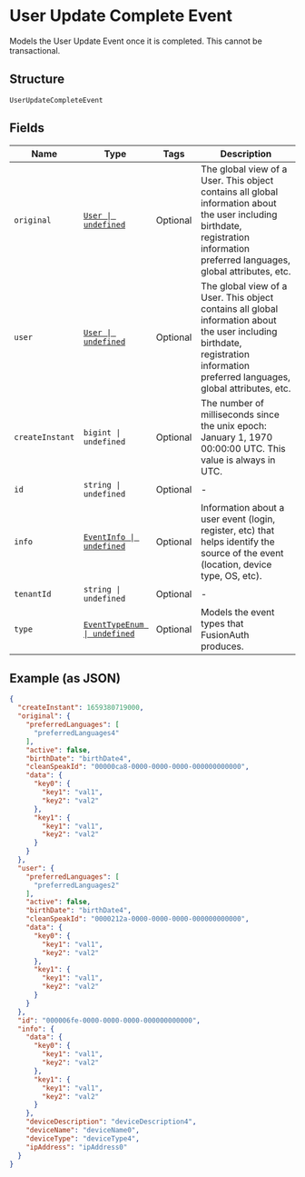 
# User Update Complete Event

Models the User Update Event once it is completed. This cannot be transactional.

## Structure

`UserUpdateCompleteEvent`

## Fields

| Name | Type | Tags | Description |
|  --- | --- | --- | --- |
| `original` | [`User \| undefined`](../../doc/models/user.md) | Optional | The global view of a User. This object contains all global information about the user including birthdate, registration information  preferred languages, global attributes, etc. |
| `user` | [`User \| undefined`](../../doc/models/user.md) | Optional | The global view of a User. This object contains all global information about the user including birthdate, registration information  preferred languages, global attributes, etc. |
| `createInstant` | `bigint \| undefined` | Optional | The number of milliseconds since the unix epoch: January 1, 1970 00:00:00 UTC. This value is always in UTC. |
| `id` | `string \| undefined` | Optional | - |
| `info` | [`EventInfo \| undefined`](../../doc/models/event-info.md) | Optional | Information about a user event (login, register, etc) that helps identify the source of the event (location, device type, OS, etc). |
| `tenantId` | `string \| undefined` | Optional | - |
| `type` | [`EventTypeEnum \| undefined`](../../doc/models/event-type-enum.md) | Optional | Models the event types that FusionAuth produces. |

## Example (as JSON)

```json
{
  "createInstant": 1659380719000,
  "original": {
    "preferredLanguages": [
      "preferredLanguages4"
    ],
    "active": false,
    "birthDate": "birthDate4",
    "cleanSpeakId": "00000ca8-0000-0000-0000-000000000000",
    "data": {
      "key0": {
        "key1": "val1",
        "key2": "val2"
      },
      "key1": {
        "key1": "val1",
        "key2": "val2"
      }
    }
  },
  "user": {
    "preferredLanguages": [
      "preferredLanguages2"
    ],
    "active": false,
    "birthDate": "birthDate4",
    "cleanSpeakId": "0000212a-0000-0000-0000-000000000000",
    "data": {
      "key0": {
        "key1": "val1",
        "key2": "val2"
      },
      "key1": {
        "key1": "val1",
        "key2": "val2"
      }
    }
  },
  "id": "000006fe-0000-0000-0000-000000000000",
  "info": {
    "data": {
      "key0": {
        "key1": "val1",
        "key2": "val2"
      },
      "key1": {
        "key1": "val1",
        "key2": "val2"
      }
    },
    "deviceDescription": "deviceDescription4",
    "deviceName": "deviceName0",
    "deviceType": "deviceType4",
    "ipAddress": "ipAddress0"
  }
}
```

